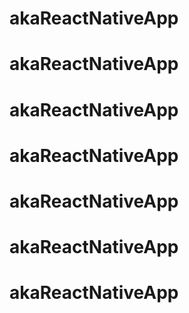 # akaReactNativeApp
# akaReactNativeApp
# akaReactNativeApp
# akaReactNativeApp
# akaReactNativeApp
# akaReactNativeApp
# akaReactNativeApp
